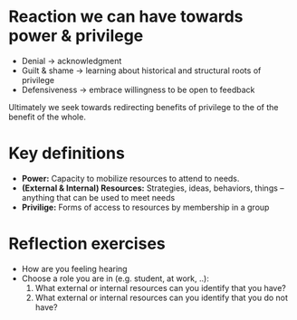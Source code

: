 # Reaction we can have towards power & privilege

- Denial -> acknowledgment
- Guilt & shame -> learning about historical and structural roots of privilege
- Defensiveness -> embrace willingness to be open to feedback

Ultimately we seek towards redirecting benefits of privilege to the of the benefit of the whole.

# Key definitions

- **Power:** Capacity to mobilize resources to attend to needs.
- **(External & Internal) Resources:** Strategies, ideas, behaviors, things – anything that can be used to meet needs
- **Privilige:** Forms of access to resources by membership in a group

# Reflection exercises

- How are you feeling hearing 
- Choose a role you are in (e.g. student, at work, ..):
    1. What external or internal resources can you identify that you have?
    2. What external or internal resources can you identify that you do not have?
